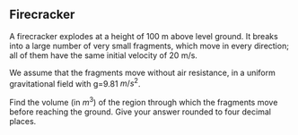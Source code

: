 ## Firecracker

A firecracker explodes at a height of 100 m above level ground. It breaks into a large number of very small fragments, which move in every direction; all of them have the same initial velocity of 20 m/s.

We assume that the fragments move without air resistance, in a uniform gravitational field with g=9.81 $m/s^2$.

Find the volume (in $m^3$) of the region through which the fragments move before reaching the ground. Give your answer rounded to four decimal places.
